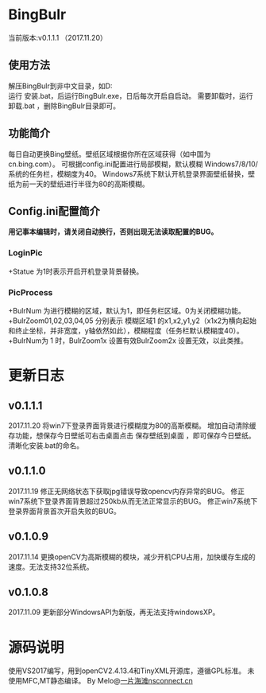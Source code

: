 # BingBulr
当前版本:v0.1.1.1 （2017.11.20）
## 使用方法
解压BingBulr到非中文目录，如D:\
运行 安装.bat，后运行BingBulr.exe，日后每次开启自启动。
需要卸载时，运行 卸载.bat ，删除BingBulr目录即可。
## 功能简介
每日自动更换Bing壁纸。壁纸区域根据你所在区域获得（如中国为cn.bing.com）。
可根据config.ini配置进行局部模糊，默认模糊 Windows7/8/10/ 系统的任务栏，模糊度为40。
Windows7系统下默认开机登录界面壁纸替换，壁纸为前一天的壁纸进行半径为80的高斯模糊。
## Config.ini配置简介
__用记事本编辑时，请关闭自动换行，否则出现无法读取配置的BUG。__
### LoginPic ###
+Statue 为1时表示开启开机登录背景替换。
### PicProcess ###
+BulrNum 为进行模糊的区域，默认为1，即任务栏区域。0为关闭模糊功能。
+BulrZoom01,02,03,04,05 分别表示 模糊区域1 的x1,x2,y1,y2（x1x2为横向起始和终止坐标，并非宽度，y轴依然如此），模糊程度（任务栏默认模糊度40）。
+BulrNum为 1 时，BulrZoom1x 设置有效BulrZoom2x 设置无效，以此类推。



# 更新日志 #
## v0.1.1.1
2017.11.20
将win7下登录界面背景进行模糊度为80的高斯模糊。
增加自动清除缓存功能，想保存今日壁纸可右击桌面点击 保存壁纸到桌面 ，即可保存今日壁纸。
清晰化安装.bat的命名。

## v0.1.1.0 
2017.11.19
修正无网络状态下获取jpg错误导致opencv内存异常的BUG。
修正win7系统下登录界面背景超过250kb从而无法正常显示的BUG。
修正win7系统下登录界面背景首次开启失败的BUG。


## v0.1.0.9 
2017.11.14
更换openCV为高斯模糊的模块，减少开机CPU占用，加快缓存生成的速度。无法支持32位系统。

## v0.1.0.8 
2017.11.09
更新部分WindowsAPI为新版，再无法支持windowsXP。


# 源码说明
使用VS2017编写，用到openCV2.4.13.4和TinyXML开源库，遵循GPL标准。
未使用MFC,MT静态编译。
By Melo@<a href="http://nsconnect.cn/">一片海滩nsconnect.cn</a>
